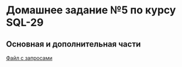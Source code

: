 # Домашнее задание №5 по курсу SQL-29

## Основная и дополнительная части

[Файл с запросами](homework.sql)

